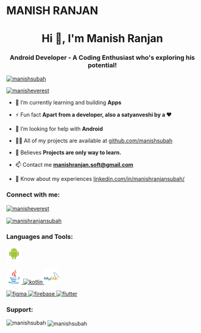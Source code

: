 <h1> MANISH RANJAN </h1>

<h1 align="center">Hi 👋, I'm Manish Ranjan</h1>
<h3 align="center">Android Developer - A Coding Enthusiast who's exploring his potential!</h3>

<p align="left"> <a href="https://github.com/ryo-ma/github-profile-trophy"><img src="https://github-profile-trophy.vercel.app/?username=manishsubah" alt="manishsubah" /></a> </p>

  <p align="left"> <a href="https://twitter.com/manisheverest" target="blank"><img src="https://img.shields.io/twitter/follow/manisheverest?logo=twitter&style=for-the-badge" alt="manisheverest" /></a> </p>

- 🌱 I’m currently learning and building **Apps**

- ⚡ Fun fact **Apart from a developer, also a satyanveshi by a ❤️**

- 🤝 I’m looking for help with **Android**

- 👨‍💻 All of my projects are available at [github.com/manishsubah](github.com/manishsubah)

- 💬 Believes **Projects are only way to learn.**

- 📫 Contact me **manishranjan.soft@gmail.com**

- 📄 Know about my experiences [linkedin.com/in/manishranjansubah/](linkedin.com/in/manishranjansubah/)

<h3 align="left">Connect with me:</h3>
<p align="left">

<a href="https://twitter.com/manisheverest" target="blank"><img align="center" src="https://raw.githubusercontent.com/rahuldkjain/github-profile-readme-generator/master/src/images/icons/Social/twitter.svg" alt="manisheverest" height="30" width="40" /></a>

<a href="https://www.linkedin.com/in/manishranjansubah/" target="blank"><img align="center" src="https://raw.githubusercontent.com/rahuldkjain/github-profile-readme-generator/master/src/images/icons/Social/linked-in-alt.svg" alt="manishranjansubah" height="30" width="40" /></a>

<h3 align="left">Languages and Tools:</h3>
<p align="left"> 
<a href="https://developer.android.com" target="_blank" rel="noreferrer"> <img src="https://raw.githubusercontent.com/devicons/devicon/master/icons/android/android-original-wordmark.svg" alt="android" width="40" height="40"/> </a> 

<a href="https://www.java.com" target="_blank" rel="noreferrer"> <img src="https://raw.githubusercontent.com/devicons/devicon/master/icons/java/java-original.svg" alt="java" width="40" height="40"/> </a>
<a href="https://kotlinlang.org" target="_blank" rel="noreferrer"> <img src="https://www.vectorlogo.zone/logos/kotlinlang/kotlinlang-icon.svg" alt="kotlin" width="40" height="40"/> </a> 
<a href="https://www.mysql.com/" target="_blank" rel="noreferrer"> <img src="https://raw.githubusercontent.com/devicons/devicon/master/icons/mysql/mysql-original-wordmark.svg" alt="mysql" width="40" height="40"/> </a> 


<a href="https://www.figma.com/" target="_blank" rel="noreferrer"> <img src="https://www.vectorlogo.zone/logos/figma/figma-icon.svg" alt="figma" width="40" height="40"/> </a> 
<a href="https://firebase.google.com/" target="_blank" rel="noreferrer"> <img src="https://www.vectorlogo.zone/logos/firebase/firebase-icon.svg" alt="firebase" width="40" height="40"/> </a>
<a href="https://flutter.dev" target="_blank" rel="noreferrer"> <img src="https://www.vectorlogo.zone/logos/flutterio/flutterio-icon.svg" alt="flutter" width="40" height="40"/> </a> 




<h3 align="left">Support:</h3>
<p>

<p><img align="left" src="https://github-readme-stats.vercel.app/api/top-langs?username=manishsubah&show_icons=true&locale=en&layout=compact" alt="manishsubah" /></p>

<p>&nbsp;<img align="center" src="https://github-readme-stats.vercel.app/api?username=manishsubah&show_icons=true&locale=en" alt="manishsubah" /></p>

